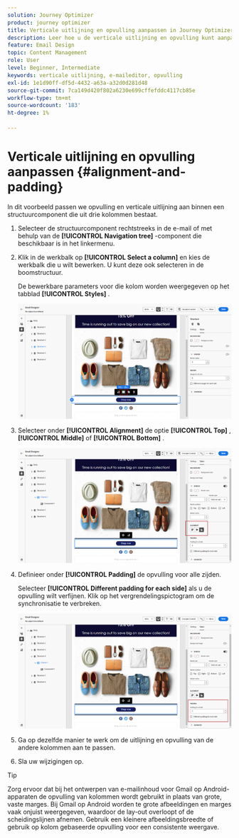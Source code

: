 ```yaml
---
solution: Journey Optimizer
product: journey optimizer
title: Verticale uitlijning en opvulling aanpassen in Journey Optimizer
description: Leer hoe u de verticale uitlijning en opvulling kunt aanpassen
feature: Email Design
topic: Content Management
role: User
level: Beginner, Intermediate
keywords: verticale uitlijning, e-maileditor, opvulling
exl-id: 1e1d90ff-df5d-4432-a63a-a32d0d281d48
source-git-commit: 7ca149d420f802a6230e699cffefddc4117cb85e
workflow-type: tm+mt
source-wordcount: '183'
ht-degree: 1%

---
```


# Verticale uitlijning en opvulling aanpassen {#alignment-and-padding}

In dit voorbeeld passen we opvulling en verticale uitlijning aan binnen een structuurcomponent die uit drie kolommen bestaat.

1. Selecteer de structuurcomponent rechtstreeks in de e-mail of met behulp van de **[!UICONTROL Navigation tree]** -component die beschikbaar is in het linkermenu.

1. Klik in de werkbalk op **[!UICONTROL Select a column]** en kies de werkbalk die u wilt bewerken. U kunt deze ook selecteren in de boomstructuur.

   De bewerkbare parameters voor die kolom worden weergegeven op het tabblad **[!UICONTROL Styles]** .

   ![](assets/alignment_2.png)

1. Selecteer onder **[!UICONTROL Alignment]** de optie **[!UICONTROL Top]** , **[!UICONTROL Middle]** of **[!UICONTROL Bottom]** .

   ![](assets/alignment_3.png)

1. Definieer onder **[!UICONTROL Padding]** de opvulling voor alle zijden.

   Selecteer **[!UICONTROL Different padding for each side]** als u de opvulling wilt verfijnen. Klik op het vergrendelingspictogram om de synchronisatie te verbreken.

   ![](assets/alignment_4.png)

1. Ga op dezelfde manier te werk om de uitlijning en opvulling van de andere kolommen aan te passen.

1. Sla uw wijzigingen op.

>[!TIP]
>
>Zorg ervoor dat bij het ontwerpen van e-mailinhoud voor Gmail op Android-apparaten de opvulling van kolommen wordt gebruikt in plaats van grote, vaste marges. Bij Gmail op Android worden te grote afbeeldingen en marges vaak onjuist weergegeven, waardoor de lay-out overloopt of de scheidingslijnen afnemen. Gebruik een kleinere afbeeldingsbreedte of gebruik op kolom gebaseerde opvulling voor een consistente weergave.
